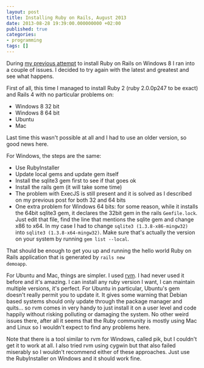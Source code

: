 ```yaml
---
layout: post
title: Installing Ruby on Rails, August 2013
date: 2013-08-28 19:39:00.000000000 +02:00
published: true
categories:
- programming
tags: []
---
```


During <a href="/2013/04/installing-ruby-on-rails-on-windows-8">my previous attempt</a> to install Ruby on Rails on Windows 8 I ran into a couple of issues. I decided to try again with the latest and greatest and see what happens.

First of all, this time I managed to install Ruby 2 (ruby 2.0.0p247 to be exact) and Rails 4 with no particular problems on:
<ul>
<li>Windows 8 32 bit</li>
<li>Windows 8 64 bit</li>
<li>Ubuntu</li>
<li>Mac</li>
</ul>

Last time this wasn't possible at all and I had to use an older version, so good news here.

For Windows, the steps are the same:
<ul>
<li>Use RubyInstaller</li>
<li>Update local gems and update gem itself</li>
<li>Install the sqlite3 gem first to see if that goes ok</li>
<li>Install the rails gem (it will take some time)</li>
<li>The problem with ExecJS is still present and it is solved as I described on my previous post for both 32 and 64 bits</li>
<li>One extra problem for Windows 64 bits: for some reason, while it installs the 64bit sqlite3 gem, it declares the 32bit gem in the rails <code>Gemfile.lock</code>. Just edit that file, find the line that mentions the sqlite gem and change x86 to x64. In my case I had to change <code>sqlite3 (1.3.8-x86-mingw32)</code> into <code>sqlite3 (1.3.8-x64-mingw32)</code>. Make sure that's actually the version on your system by running <code>gem list --local</code>.</li>
</ul>

That should be enough to get you up and running the hello world Ruby on Rails application that is generated by <code>rails new demoapp</code>.

For Ubuntu and Mac, things are simpler. I used <a href="https://rvm.io/">rvm</a>. I had never used it before and it's amazing. I can install any ruby version I want, I can maintain multiple versions, it's perfect. For Ubuntu in particular, Ubuntu's gem doesn't really permit you to update it. It gives some warning that Debian based systems should only update through the package manager and quits... so rvm comes in very handy to just install it on a user level and code happily without risking polluting or damaging the system. No other weird issues there, after all it seems that the Ruby community is mostly using Mac and Linux so I wouldn't expect to find any problems here.

Note that there is a tool similar to rvm for Windows, called pik, but I couldn't get it to work at all. I also tried rvm using cygwin but that also failed miserably so I wouldn't recommend either of these approaches. Just use the RubyInstaller on Windows and it should work fine.
